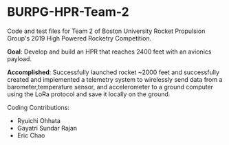 # BURPG-HPR-Team-2

Code and test files for Team 2 of Boston University Rocket Propulsion Group's
2019 High Powered Rocketry Competition.

**Goal**: Develop and build an HPR that reaches 2400 feet with an avionics payload.

**Accomplished**: Successfully launched rocket ~2000 feet and successfully created and implemented
a telemetry system to wirelessly send data from a barometer,temperature sensor, and accelerometer
to a ground computer using the LoRa protocol and save it locally on the ground.

Coding Contributions:
* Ryuichi Ohhata
* Gayatri Sundar Rajan
* Eric Chao
